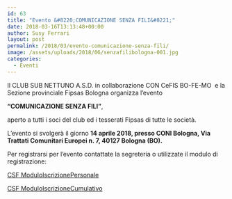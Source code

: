 ```yaml
---
id: 63
title: "Evento &#8220;COMUNICAZIONE SENZA FILI&#8221;"
date: 2018-03-16T13:13:48+00:00
author: Susy Ferrari
layout: post
permalink: /2018/03/evento-comunicazione-senza-fili/
image: /assets/uploads/2018/06/senzafilibologna-001.jpg
categories:
  - Eventi
---
```


Il CLUB SUB NETTUNO A.S.D. in collaborazione CON CeFIS BO-FE-MO  e la Sezione provinciale Fipsas Bologna organizza l&#8217;evento

**“COMUNICAZIONE SENZA FILI”**,

aperto a tutti i soci del club ed i tesserati Fipsas di tutte le società.

L’evento si svolgerà il giorno **14 aprile 2018, presso CONI Bologna, Via Trattati Comunitari Europei n. 7, 40127 Bologna (BO).**

Per registrarsi per l&#8217;evento contattate la segreteria o utilizzate il modulo di registrazione:

[CSF ModuloIscrizionePersonale](/assets/uploads/2018/06/CSF-ModuloIscrizionePersonale.pdf)

[CSF ModuloIscrizioneCumulativo](/assets/uploads/2018/06/CSF-ModuloIscrizioneCumulativo.pdf)
